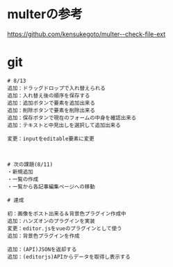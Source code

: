 # multerの参考

https://github.com/kensukegoto/multer--check-file-ext


# git

```
# 8/13
追加：ドラッグドロップで入れ替えられる
追加：入れ替え後の順序を保存する
追加：追加ボタンで要素を追加出来る
追加：削除ボタンで要素を削除出来る
追加：保存ボタンで現在のフォームの中身を確認出来る
追加：テキストと中見出しを選択して追加出来る

変更：inputをeditable要素に変更



# 次の課題(8/11)
・新規追加
・一覧の作成
・一覧から各記事編集ページへの移動

# 達成

初：画像をポスト出来る＆背景色プラグイン作成中
追加：ハンズオンのプラグインを実装
変更：editor.jsをvueのプラグインとして使う
追加：背景色プラグインを作成

追加：(API)JSONを返却する
追加：(editorjs)APIからデータを取得し表示する


```